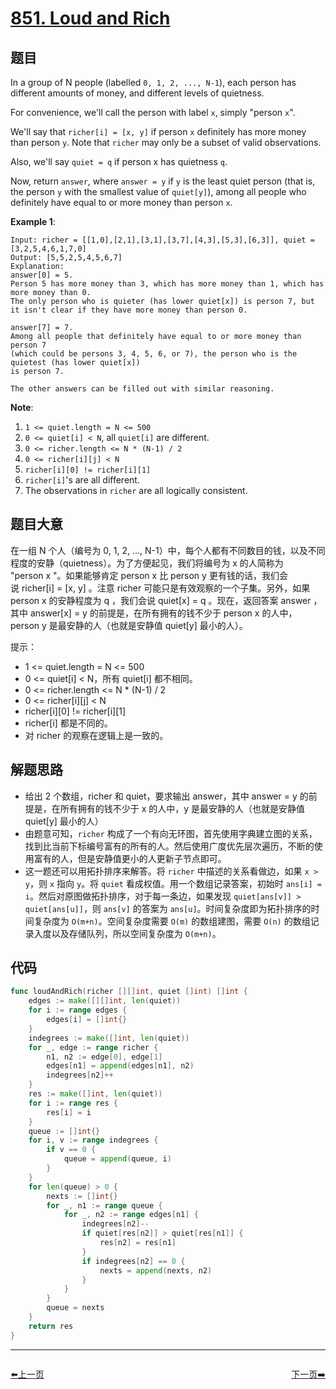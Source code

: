# [851. Loud and Rich](https://leetcode.com/problems/loud-and-rich/)



## 题目

In a group of N people (labelled `0, 1, 2, ..., N-1`), each person has different amounts of money, and different levels of quietness.

For convenience, we'll call the person with label `x`, simply "person `x`".

We'll say that `richer[i] = [x, y]` if person `x` definitely has more money than person `y`. Note that `richer` may only be a subset of valid observations.

Also, we'll say `quiet = q` if person x has quietness `q`.

Now, return `answer`, where `answer = y` if `y` is the least quiet person (that is, the person `y` with the smallest value of `quiet[y]`), among all people who definitely have equal to or more money than person `x`.

**Example 1**:

```
Input: richer = [[1,0],[2,1],[3,1],[3,7],[4,3],[5,3],[6,3]], quiet = [3,2,5,4,6,1,7,0]
Output: [5,5,2,5,4,5,6,7]
Explanation: 
answer[0] = 5.
Person 5 has more money than 3, which has more money than 1, which has more money than 0.
The only person who is quieter (has lower quiet[x]) is person 7, but
it isn't clear if they have more money than person 0.

answer[7] = 7.
Among all people that definitely have equal to or more money than person 7
(which could be persons 3, 4, 5, 6, or 7), the person who is the quietest (has lower quiet[x])
is person 7.

The other answers can be filled out with similar reasoning.
```

**Note**:

1. `1 <= quiet.length = N <= 500`
2. `0 <= quiet[i] < N`, all `quiet[i]` are different.
3. `0 <= richer.length <= N * (N-1) / 2`
4. `0 <= richer[i][j] < N`
5. `richer[i][0] != richer[i][1]`
6. `richer[i]`'s are all different.
7. The observations in `richer` are all logically consistent.

## 题目大意

在一组 N 个人（编号为 0, 1, 2, ..., N-1）中，每个人都有不同数目的钱，以及不同程度的安静（quietness）。为了方便起见，我们将编号为 x 的人简称为 "person x "。如果能够肯定 person x 比 person y 更有钱的话，我们会说 richer[i] = [x, y] 。注意 richer 可能只是有效观察的一个子集。另外，如果 person x 的安静程度为 q ，我们会说 quiet[x] = q 。现在，返回答案 answer ，其中 answer[x] = y 的前提是，在所有拥有的钱不少于 person x 的人中，person y 是最安静的人（也就是安静值 quiet[y] 最小的人）。

提示：

- 1 <= quiet.length = N <= 500
- 0 <= quiet[i] < N，所有 quiet[i] 都不相同。
- 0 <= richer.length <= N * (N-1) / 2
- 0 <= richer[i][j] < N
- richer[i][0] != richer[i][1]
- richer[i] 都是不同的。
- 对 richer 的观察在逻辑上是一致的。


## 解题思路

- 给出 2 个数组，richer 和 quiet，要求输出 answer，其中 answer = y 的前提是，在所有拥有的钱不少于 x 的人中，y 是最安静的人（也就是安静值 quiet[y] 最小的人）
- 由题意可知，`richer` 构成了一个有向无环图，首先使用字典建立图的关系，找到比当前下标编号富有的所有的人。然后使用广度优先层次遍历，不断的使用富有的人，但是安静值更小的人更新子节点即可。
- 这一题还可以用拓扑排序来解答。将 `richer` 中描述的关系看做边，如果 `x > y`，则 `x` 指向 `y`。将 `quiet` 看成权值。用一个数组记录答案，初始时 `ans[i] = i`。然后对原图做拓扑排序，对于每一条边，如果发现 `quiet[ans[v]] > quiet[ans[u]]`，则 `ans[v]` 的答案为 `ans[u]`。时间复杂度即为拓扑排序的时间复杂度为 `O(m+n)`。空间复杂度需要 `O(m)` 的数组建图，需要 `O(n)` 的数组记录入度以及存储队列，所以空间复杂度为 `O(m+n)`。

## 代码

```go
func loudAndRich(richer [][]int, quiet []int) []int {
	edges := make([][]int, len(quiet))
	for i := range edges {
		edges[i] = []int{}
	}
	indegrees := make([]int, len(quiet))
	for _, edge := range richer {
		n1, n2 := edge[0], edge[1]
		edges[n1] = append(edges[n1], n2)
		indegrees[n2]++
	}
	res := make([]int, len(quiet))
	for i := range res {
		res[i] = i
	}
	queue := []int{}
	for i, v := range indegrees {
		if v == 0 {
			queue = append(queue, i)
		}
	}
	for len(queue) > 0 {
		nexts := []int{}
		for _, n1 := range queue {
			for _, n2 := range edges[n1] {
				indegrees[n2]--
				if quiet[res[n2]] > quiet[res[n1]] {
					res[n2] = res[n1]
				}
				if indegrees[n2] == 0 {
					nexts = append(nexts, n2)
				}
			}
		}
		queue = nexts
	}
	return res
}
```


----------------------------------------------
<div style="display: flex;justify-content: space-between;align-items: center;">
<p><a href="https://books.halfrost.com/leetcode/ChapterFour/0850.Rectangle-Area-II/">⬅️上一页</a></p>
<p><a href="https://books.halfrost.com/leetcode/ChapterFour/0852.Peak-Index-in-a-Mountain-Array/">下一页➡️</a></p>
</div>
